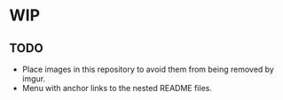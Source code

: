 # WIP

## TODO

- Place images in this repository to avoid them from being removed by imgur.
- Menu with anchor links to the nested README files.
